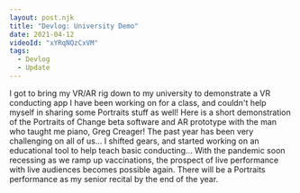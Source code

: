 ```yaml
---
layout: post.njk
title: "Devlog: University Demo"
date: 2021-04-12
videoId: "xYRqNQzCxVM"
tags:
  - Devlog
  - Update
---
```

I got to bring my VR/AR rig down to my university to demonstrate a VR conducting app I have been working on for a class, and couldn't help myself in sharing some Portraits stuff as well! Here is a short demonstration of the Portraits of Change beta software and AR prototype with the man who taught me piano, Greg Creager! The past year has been very challenging on all of us... I shifted gears, and started working on an educational tool to help teach basic conducting... With the pandemic soon recessing as we ramp up vaccinations, the prospect of live performance with live audiences becomes possible again. There will be a Portraits performance as my senior recital by the end of the year.
